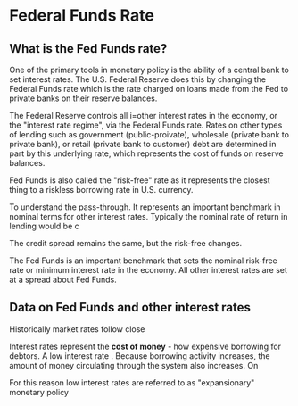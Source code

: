 # Federal Funds Rate

## What is the Fed Funds rate?
One of the primary tools in monetary policy is the ability of a central bank to set interest rates. The U.S. Federal Reserve does this by changing the Federal Funds rate which is the rate charged on loans made from the Fed to private banks on their reserve balances.

The Federal Reserve controls all i=other interest rates in the economy, or the "interest rate regime", via the Federal Funds rate. Rates on other types of lending such as government (public-proivate), wholesale (private bank to private bank), or retail (private bank to customer) debt are determined in part by this underlying rate, which represents the cost of funds on reserve balances.

Fed Funds is also called the "risk-free" rate as it represents the closest thing to a riskless borrowing rate in U.S. currency. 

To understand the pass-through. It represents an important benchmark in nominal terms for other interest rates. Typically the nominal rate of return in lending would be c

The credit spread remains the same, but the risk-free changes.

The Fed Funds is an important benchmark that sets the nominal risk-free rate or minimum interest rate in the economy. All other interest rates are set at a spread about Fed Funds.

## Data on Fed Funds and other interest rates
Historically market rates follow close

Interest rates represent the **cost of money** - how expensive borrowing for debtors. A low interest rate . Because borrowing activity increases, the amount of money circulating through the system also increases. On 

For this reason low interest rates are referred to as "expansionary" monetary policy 
